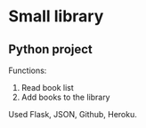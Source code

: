 Small library
=====
Python project
-----
Functions:
1. Read book list
2. Add books to the library

Used Flask, JSON, Github, Heroku. 